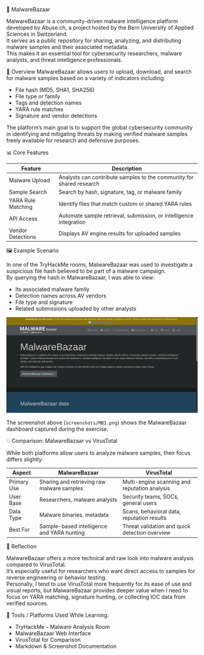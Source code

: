 🧩 MalwareBazaar


MalwareBazaar is a community-driven malware intelligence platform developed by Abuse.ch, a project hosted by the Bern University of Applied Sciences in Switzerland.  
It serves as a public repository for sharing, analyzing, and distributing malware samples and their associated metadata.  
This makes it an essential tool for cybersecurity researchers, malware analysts, and threat intelligence professionals.

🧠 Overview
MalwareBazaar allows users to upload, download, and search for malware samples based on a variety of indicators including:

- File hash (MD5, SHA1, SHA256)
- File type or family
- Tags and detection names
- YARA rule matches
- Signature and vendor detections

The platform’s main goal is to support the global cybersecurity community in identifying and mitigating threats by making verified malware samples freely available for research and defensive purposes.

📊 Core Features

Feature | Description
--- | ---
Malware Upload | Analysts can contribute samples to the community for shared research
Sample Search | Search by hash, signature, tag, or malware family
YARA Rule Matching | Identify files that match custom or shared YARA rules
API Access | Automate sample retrieval, submission, or intelligence integration
Vendor Detections | Displays AV engine results for uploaded samples

🖼️ Example Scenario

In one of the TryHackMe rooms, MalwareBazaar was used to investigate a suspicious file hash believed to be part of a malware campaign.  
By querying the hash in MalwareBazaar, I was able to view:

- Its associated malware family  
- Detection names across AV vendors  
- File type and signature  
- Related submissions uploaded by other analysts

![MalwareBazaar Dashboard](screenshots/MalB1.png)

The screenshot above (`screenshots/MB1.png`) shows the MalwareBazaar dashboard captured during the exercise.

💡 Comparison: MalwareBazaar vs VirusTotal

While both platforms allow users to analyze malware samples, their focus differs slightly:

Aspect | MalwareBazaar | VirusTotal
--- | --- | ---
Primary Use | Sharing and retrieving raw malware samples | Multi-engine scanning and reputation analysis
User Base | Researchers, malware analysts | Security teams, SOCs, general users
Data Type | Malware binaries, metadata | Scans, behavioral data, reputation results
Best For | Sample-based intelligence and YARA hunting | Threat validation and quick detection overview

🧠 Reflection

MalwareBazaar offers a more technical and raw look into malware analysis compared to VirusTotal.  
It’s especially useful for researchers who want direct access to samples for reverse engineering or behavior testing.  
Personally, I tend to use VirusTotal more frequently for its ease of use and visual reports, but MalwareBazaar provides deeper value when I need to focus on YARA matching, signature hunting, or collecting IOC data from verified sources.

🧰 Tools / Platforms Used While Learning:
- TryHackMe – Malware Analysis Room  
- MalwareBazaar Web Interface  
- VirusTotal for Comparison  
- Markdown & Screenshot Documentation

